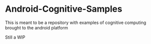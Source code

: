 # Android-Cognitive-Samples
This is meant to be a repository with examples of cognitive computing brought to the android platform

Still a WIP
